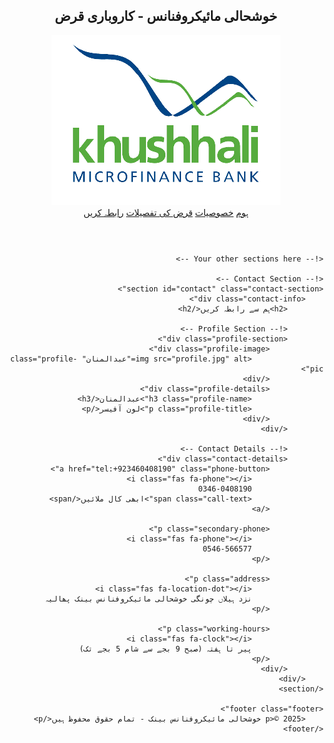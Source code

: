 <!DOCTYPE html>
<html lang="ur" dir="rtl">
<head>
    <meta charset="UTF-8">
    <meta name="viewport" content="width=device-width, initial-scale=1.0">
    <title>خوشحالی سرمایہ - کاروباری قرض</title>
    <link rel="stylesheet" href="styles.css">
    <link href="https://fonts.googleapis.com/css2?family=Noto+Nastaliq+Urdu:wght@400;700&display=swap" rel="stylesheet">
    <link rel="stylesheet" href="https://cdnjs.cloudflare.com/ajax/libs/font-awesome/6.0.0/css/all.min.css">
</head>
<body>
    <header class="header">
        <nav class="navbar">
            <div class="header-content">
                <h2 class="site-title">خوشحالی مائیکروفنانس - کاروباری قرض</h2>
                <div class="logo">
                    <img src="logo.png" alt="خوشحالی بینک" class="logo-img">
                </div>
            </div>
            <div class="nav-links">
                <a href="#home">ہوم</a>
                <a href="#features">خصوصیات</a>
                <a href="#loan-details">قرض کی تفصیلات</a>
                <a href="#contact" class="cta-button">رابطہ کریں</a>
            </div>
        </nav>
    </header>

    <!-- Your other sections here -->

    <!-- Contact Section -->
    <section id="contact" class="contact-section">
        <div class="contact-info">
            <h2>ہم سے رابطہ کریں</h2>
            
            <!-- Profile Section -->
            <div class="profile-section">
                <div class="profile-image">
                    <img src="profile.jpg" alt="عبدالمنان" class="profile-pic">
                </div>
                <div class="profile-details">
                    <h3 class="profile-name">عبدالمنان</h3>
                    <p class="profile-title">لون آفیسر</p>
                </div>
            </div>

            <!-- Contact Details -->
            <div class="contact-details">
                <a href="tel:+923460408190" class="phone-button">
                    <i class="fas fa-phone"></i>
                    0346-0408190
                    <span class="call-text">ابھی کال ملائیں</span>
                </a>
                
                <p class="secondary-phone">
                    <i class="fas fa-phone"></i>
                    0546-566577
                </p>
                
                <p class="address">
                    <i class="fas fa-location-dot"></i>
                    نزد ہیلاں چونگی خوشحالی مائیکروفنانس بینک پھالیہ
                </p>
                
                <p class="working-hours">
                    <i class="fas fa-clock"></i>
                    پیر تا ہفتہ (صبح 9 بجے سے شام 5 بجے تک)
                </p>
            </div>
        </div>
    </section>

    <footer class="footer">
        <p>© 2025 خوشحالی مائیکروفنانس بینک - تمام حقوق محفوظ ہیں</p>
    </footer>
</body>
</html>
